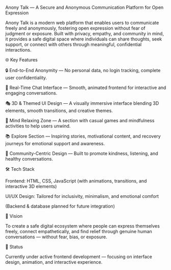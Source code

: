 Anony Talk — A Secure and Anonymous Communication Platform for Open Expression

Anony Talk is a modern web platform that enables users to communicate freely and anonymously, fostering open expression without fear of judgment or exposure. Built with privacy, empathy, and community in mind, it provides a safe digital space where individuals can share thoughts, seek support, or connect with others through meaningful, confidential interactions.

🌐 Key Features

🔒 End-to-End Anonymity — No personal data, no login tracking, complete user confidentiality.

💬 Real-Time Chat Interface — Smooth, animated frontend for interactive and engaging conversations.

🎭 3D & Themed UI Design — A visually immersive interface blending 3D elements, smooth transitions, and creative themes.

🧘 Mind Relaxing Zone — A section with casual games and mindfulness activities to help users unwind.

📚 Explore Section — Inspiring stories, motivational content, and recovery journeys for emotional support and awareness.

🤝 Community-Centric Design — Built to promote kindness, listening, and healthy conversations.

🛠️ Tech Stack

Frontend: HTML, CSS, JavaScript (with animations, transitions, and interactive 3D elements)

UI/UX Design: Tailored for inclusivity, minimalism, and emotional comfort

(Backend & database planned for future integration)

🎯 Vision

To create a safe digital ecosystem where people can express themselves freely, connect empathetically, and find relief through genuine human conversations — without fear, bias, or exposure.

🚀 Status

Currently under active frontend development — focusing on interface design, animation, and interactive experience.
